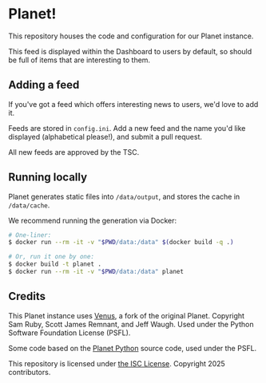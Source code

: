 # Planet!

This repository houses the code and configuration for our Planet instance.

This feed is displayed within the Dashboard to users by default, so should be full of items that are interesting to them.


## Adding a feed

If you've got a feed which offers interesting news to users, we'd love to add it.

Feeds are stored in `config.ini`. Add a new feed and the name you'd like displayed (alphabetical please!), and submit a pull request.

All new feeds are approved by the TSC.


## Running locally

Planet generates static files into `/data/output`, and stores the cache in `/data/cache`.

We recommend running the generation via Docker:

```sh
# One-liner:
$ docker run --rm -it -v "$PWD/data:/data" $(docker build -q .)

# Or, run it one by one:
$ docker build -t planet .
$ docker run --rm -it -v "$PWD/data:/data" planet
```


## Credits

This Planet instance uses [Venus](https://www.intertwingly.net/code/venus/), a fork of the original Planet. Copyright Sam Ruby, Scott James Remnant, and Jeff Waugh. Used under the Python Software Foundation License (PSFL).

Some code based on the [Planet Python](https://github.com/python/planet) source code, used under the PSFL.

This repository is licensed under [the ISC License](./LICENSE). Copyright 2025 contributors.
